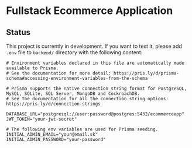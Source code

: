 # Fullstack Ecommerce Application

## Status

This project is currently in development. If you want to test it, please add `.env` file to `backend/` directory
with the following content:
```dotenv
# Environment variables declared in this file are automatically made available to Prisma.
# See the documentation for more detail: https://pris.ly/d/prisma-schema#accessing-environment-variables-from-the-schema

# Prisma supports the native connection string format for PostgreSQL, MySQL, SQLite, SQL Server, MongoDB and CockroachDB.
# See the documentation for all the connection string options: https://pris.ly/d/connection-strings

DATABASE_URL="postgresql://user:password@postgres:5432/ecommerceapp"
JWT_TOKEN="your-jwt-secret"

# The following env variables are used for Prisma seeding.
INITIAL_ADMIN_EMAIL="your@email.sk"
INITIAL_ADMIN_PASSWORD="your-password"
```